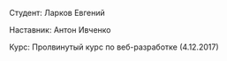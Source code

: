 Студент: Ларков Евгений

Наставник: Антон Ивченко

Курс: Пролвинутый курс по веб-разработке (4.12.2017)
